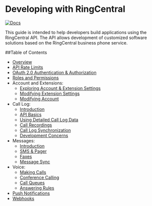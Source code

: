 # Developing with RingCentral

[![Docs][docs-readthedocs-svg]][docs-readthedocs-link]

This guide is intended to help developers build applications using the RingCentral API. The API allows development of customized software solutions based on the RingCentral business phone service.

##Table of Contents
* [Overview](docs/overview.md)
* [API Rate Limits](docs/rate_limits.md)
* [OAuth 2.0 Authentication & Authorization](docs/oauth.md)
* [Roles and Permissions](docs/roles_and_permissions.md)
* Account and Extensions:
    * [Exploring Account & Extension Settings](docs/account_extension.md)
    * [Modifying Extension Settings](docs/modifying_extension.md)
    * [Modifying Account](docs/modifying_account.md)
* Call Log:
    * [Introduction](docs/calllog_introduction.md)
    * [API Basics](docs/calllog_api-basics.md)
    * [Using Detailed Call Log Data](docs/calllog_detailed-call-logs.md)
    * [Call Recordings](docs/calllog_call-recordings.md)
    * [Call Log Synchronization](docs/calllog_sync.md)
    * [Development Concerns](docs/calllog_development-concerns.md)
* Messages:
    * [Introduction](docs/messages_introduction.md)
    * [SMS & Pager](docs/messages_sms-and-pager.md)
    * [Faxes](docs/messages_faxes.md)
    * [Message Sync](docs/messages_sync.md)
* Voice:
    * [Making Calls](docs/making_calls.md)
    * [Conference Calling](docs/conference.md)
    * [Call Queues](docs/call_queue.md)
    * [Answering Rules](docs/answering_rules.md)
* [Push Notifications](docs/notifications.md)
* [Webhooks](docs/webhooks.md)

 [docs-readthedocs-svg]: https://img.shields.io/badge/docs-readthedocs-blue.svg
 [docs-readthedocs-link]: http://ringcentral-api-docs.readthedocs.org/
 
